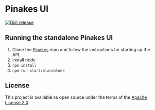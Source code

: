 # Pinakes UI
[![Dist release](https://github.com/ansible/pinakes-ui/actions/workflows/dist-release.yml/badge.svg)](https://github.com/ansible/pinakes-ui/actions/workflows/dist-release.yml)

## Running the standalone Pinakes UI
1. Clone the [Pinakes](https://github.com/ansible/pinakes) repo and follow the instructions for starting up the API.
2. Install node
3. `npm install`
4. `npm run start:standalone`


## License

This project is available as open source under the terms of the [Apache License 2.0](http://www.apache.org/licenses/LICENSE-2.0).
